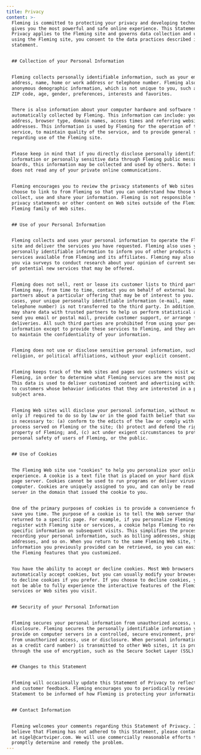 ```yaml
---
title: Privacy
content: >-
  Fleming is committed to protecting your privacy and developing technology that
  gives you the most powerful and safe online experience. This Statement of
  Privacy applies to the Fleming site and governs data collection and usage. By
  using the Fleming site, you consent to the data practices described in this
  statement.


  ## Collection of your Personal Information


  Fleming collects personally identifiable information, such as your email
  address, name, home or work address or telephone number. Fleming also collects
  anonymous demographic information, which is not unique to you, such as your
  ZIP code, age, gender, preferences, interests and favorites.


  There is also information about your computer hardware and software that is
  automatically collected by Fleming. This information can include: your IP
  address, browser type, domain names, access times and referring website
  addresses. This information is used by Fleming for the operation of the
  service, to maintain quality of the service, and to provide general statistics
  regarding use of the Fleming site.


  Please keep in mind that if you directly disclose personally identifiable
  information or personally sensitive data through Fleming public message
  boards, this information may be collected and used by others. Note: Fleming
  does not read any of your private online communications.


  Fleming encourages you to review the privacy statements of Web sites you
  choose to link to from Fleming so that you can understand how those Web sites
  collect, use and share your information. Fleming is not responsible for the
  privacy statements or other content on Web sites outside of the Fleming and
  Fleming family of Web sites.


  ## Use of your Personal Information


  Fleming collects and uses your personal information to operate the Fleming Web
  site and deliver the services you have requested. Fleming also uses your
  personally identifiable information to inform you of other products or
  services available from Fleming and its affiliates. Fleming may also contact
  you via surveys to conduct research about your opinion of current services or
  of potential new services that may be offered.


  Fleming does not sell, rent or lease its customer lists to third parties.
  Fleming may, from time to time, contact you on behalf of external business
  partners about a particular offering that may be of interest to you. In those
  cases, your unique personally identifiable information (e-mail, name, address,
  telephone number) is not transferred to the third party. In addition, Fleming
  may share data with trusted partners to help us perform statistical analysis,
  send you email or postal mail, provide customer support, or arrange for
  deliveries. All such third parties are prohibited from using your personal
  information except to provide these services to Fleming, and they are required
  to maintain the confidentiality of your information.


  Fleming does not use or disclose sensitive personal information, such as race,
  religion, or political affiliations, without your explicit consent.


  Fleming keeps track of the Web sites and pages our customers visit within
  Fleming, in order to determine what Fleming services are the most popular.
  This data is used to deliver customized content and advertising within Fleming
  to customers whose behavior indicates that they are interested in a particular
  subject area.


  Fleming Web sites will disclose your personal information, without notice,
  only if required to do so by law or in the good faith belief that such action
  is necessary to: (a) conform to the edicts of the law or comply with legal
  process served on Fleming or the site; (b) protect and defend the rights or
  property of Fleming; and, (c) act under exigent circumstances to protect the
  personal safety of users of Fleming, or the public.


  ## Use of Cookies


  The Fleming Web site use "cookies" to help you personalize your online
  experience. A cookie is a text file that is placed on your hard disk by a Web
  page server. Cookies cannot be used to run programs or deliver viruses to your
  computer. Cookies are uniquely assigned to you, and can only be read by a web
  server in the domain that issued the cookie to you.


  One of the primary purposes of cookies is to provide a convenience feature to
  save you time. The purpose of a cookie is to tell the Web server that you have
  returned to a specific page. For example, if you personalize Fleming pages, or
  register with Fleming site or services, a cookie helps Fleming to recall your
  specific information on subsequent visits. This simplifies the process of
  recording your personal information, such as billing addresses, shipping
  addresses, and so on. When you return to the same Fleming Web site, the
  information you previously provided can be retrieved, so you can easily use
  the Fleming features that you customized.


  You have the ability to accept or decline cookies. Most Web browsers
  automatically accept cookies, but you can usually modify your browser setting
  to decline cookies if you prefer. If you choose to decline cookies, you may
  not be able to fully experience the interactive features of the Fleming
  services or Web sites you visit.


  ## Security of your Personal Information


  Fleming secures your personal information from unauthorized access, use or
  disclosure. Fleming secures the personally identifiable information you
  provide on computer servers in a controlled, secure environment, protected
  from unauthorized access, use or disclosure. When personal information (such
  as a credit card number) is transmitted to other Web sites, it is protected
  through the use of encryption, such as the Secure Socket Layer (SSL) protocol.


  ## Changes to this Statement


  Fleming will occasionally update this Statement of Privacy to reflect company
  and customer feedback. Fleming encourages you to periodically review this
  Statement to be informed of how Fleming is protecting your information.


  ## Contact Information


  Fleming welcomes your comments regarding this Statement of Privacy. If you
  believe that Fleming has not adhered to this Statement, please contact Fleming
  at nigel@cartviper.com. We will use commercially reasonable efforts to
  promptly determine and remedy the problem.
---
```


